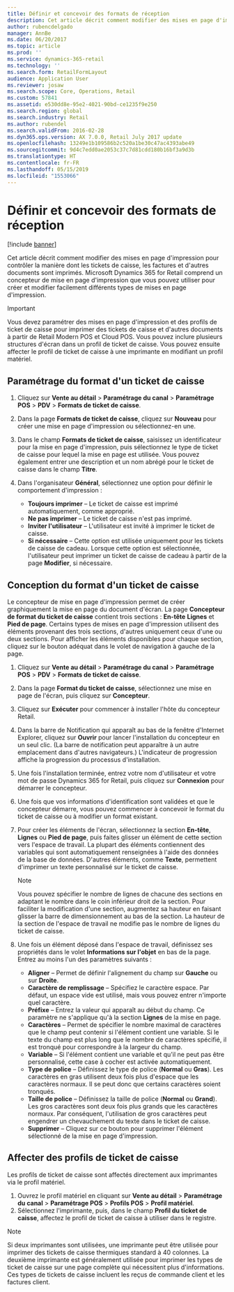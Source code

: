 ```yaml
---
title: Définir et concevoir des formats de réception
description: Cet article décrit comment modifier des mises en page d'impression pour contrôler la manière dont les tickets de caisse, les factures et d'autres documents sont imprimés. Microsoft Dynamics 365 for Retail comprend un concepteur de mise en page d'impression que vous pouvez utiliser pour créer et modifier facilement différents types de mises en page d'impression.
author: rubencdelgado
manager: AnnBe
ms.date: 06/20/2017
ms.topic: article
ms.prod: ''
ms.service: dynamics-365-retail
ms.technology: ''
ms.search.form: RetailFormLayout
audience: Application User
ms.reviewer: josaw
ms.search.scope: Core, Operations, Retail
ms.custom: 57841
ms.assetid: e530dd8e-95e2-4021-90bd-ce1235f9e250
ms.search.region: global
ms.search.industry: Retail
ms.author: rubendel
ms.search.validFrom: 2016-02-28
ms.dyn365.ops.version: AX 7.0.0, Retail July 2017 update
ms.openlocfilehash: 13249e1b109586b2c520a1be30c47ac4393abe49
ms.sourcegitcommit: 9d4c7edd0ae2053c37c7d81cdd180b16bf3a9d3b
ms.translationtype: HT
ms.contentlocale: fr-FR
ms.lasthandoff: 05/15/2019
ms.locfileid: "1553066"
---
```

# <a name="set-up-and-design-receipt-formats"></a>Définir et concevoir des formats de réception

[!include [banner](includes/banner.md)]

Cet article décrit comment modifier des mises en page d'impression pour contrôler la manière dont les tickets de caisse, les factures et d'autres documents sont imprimés. Microsoft Dynamics 365 for Retail comprend un concepteur de mise en page d'impression que vous pouvez utiliser pour créer et modifier facilement différents types de mises en page d'impression.

> [!IMPORTANT]
> Vous devez paramétrer des mises en page d'impression et des profils de ticket de caisse pour imprimer des tickets de caisse et d'autres documents à partir de Retail Modern POS et Cloud POS. Vous pouvez inclure plusieurs structures d'écran dans un profil de ticket de caisse. Vous pouvez ensuite affecter le profil de ticket de caisse à une imprimante en modifiant un profil matériel.

## <a name="set-up-a-receipt-format"></a>Paramétrage du format d'un ticket de caisse

1. Cliquez sur **Vente au détail** &gt; **Paramétrage du canal** &gt; **Paramétrage POS** &gt; **PDV** &gt; **Formats de ticket de caisse**.
2. Dans la page **Formats de ticket de caisse**, cliquez sur **Nouveau** pour créer une mise en page d'impression ou sélectionnez-en une.
3. Dans le champ **Formats de ticket de caisse**, saisissez un identificateur pour la mise en page d'impression, puis sélectionnez le type de ticket de caisse pour lequel la mise en page est utilisée. Vous pouvez également entrer une description et un nom abrégé pour le ticket de caisse dans le champ **Titre**.
4. Dans l'organisateur **Général**, sélectionnez une option pour définir le comportement d'impression :

    - **Toujours imprimer** – Le ticket de caisse est imprimé automatiquement, comme approprié.
    - **Ne pas imprimer** – Le ticket de caisse n'est pas imprimé.
    - **Inviter l'utilisateur** – L'utilisateur est invité à imprimer le ticket de caisse.
    - **Si nécessaire** – Cette option est utilisée uniquement pour les tickets de caisse de cadeau. Lorsque cette option est sélectionnée, l'utilisateur peut imprimer un ticket de caisse de cadeau à partir de la page **Modifier**, si nécessaire.

## <a name="design-a-receipt-format"></a>Conception du format d'un ticket de caisse

Le concepteur de mise en page d'impression permet de créer graphiquement la mise en page du document d'écran. La page **Concepteur de format du ticket de caisse** contient trois sections : **En-tête** **Lignes** et **Pied de page**. Certains types de mises en page d'impression utilisent des éléments provenant des trois sections, d'autres uniquement ceux d'une ou deux sections. Pour afficher les éléments disponibles pour chaque section, cliquez sur le bouton adéquat dans le volet de navigation à gauche de la page.

1. Cliquez sur **Vente au détail** &gt; **Paramétrage du canal** &gt; **Paramétrage POS** &gt; **PDV** &gt; **Formats de ticket de caisse**.
2. Dans la page **Format du ticket de caisse**, sélectionnez une mise en page de l'écran, puis cliquez sur **Concepteur**.
3. Cliquez sur **Exécuter** pour commencer à installer l'hôte du concepteur Retail.
4. Dans la barre de Notification qui apparaît au bas de la fenêtre d'Internet Explorer, cliquez sur **Ouvrir** pour lancer l'installation du concepteur en un seul clic. (La barre de notification peut apparaître à un autre emplacement dans d'autres navigateurs.) L'indicateur de progression affiche la progression du processus d'installation.
5. Une fois l'installation terminée, entrez votre nom d'utilisateur et votre mot de passe Dynamics 365 for Retail, puis cliquez sur **Connexion** pour démarrer le concepteur.
6. Une fois que vos informations d'identification sont validées et que le concepteur démarre, vous pouvez commencer à concevoir le format du ticket de caisse ou à modifier un format existant.
7. Pour créer les éléments de l'écran, sélectionnez la section **En-tête**, **Lignes** ou **Pied de page**, puis faites glisser un élément de cette section vers l'espace de travail. La plupart des éléments contiennent des variables qui sont automatiquement renseignées à l'aide des données de la base de données. D'autres éléments, comme **Texte**, permettent d'imprimer un texte personnalisé sur le ticket de caisse.

    > [!NOTE]
    > Vous pouvez spécifier le nombre de lignes de chacune des sections en adaptant le nombre dans le coin inférieur droit de la section. Pour faciliter la modification d'une section, augmentez sa hauteur en faisant glisser la barre de dimensionnement au bas de la section. La hauteur de la section de l'espace de travail ne modifie pas le nombre de lignes du ticket de caisse.

8. Une fois un élément déposé dans l'espace de travail, définissez ses propriétés dans le volet **Informations sur l'objet** en bas de la page. Entrez au moins l'un des paramètres suivants :

    - **Aligner** – Permet de définir l'alignement du champ sur **Gauche** ou sur **Droite**.
    - **Caractère de remplissage** – Spécifiez le caractère espace. Par défaut, un espace vide est utilisé, mais vous pouvez entrer n'importe quel caractère.
    - **Préfixe** – Entrez la valeur qui apparaît au début du champ. Ce paramètre ne s'applique qu'à la section **Lignes** de la mise en page.
    - **Caractères** – Permet de spécifier le nombre maximal de caractères que le champ peut contenir si l'élément contient une variable. Si le texte du champ est plus long que le nombre de caractères spécifié, il est tronqué pour correspondre à la largeur du champ.
    - **Variable** – Si l'élément contient une variable et qu'il ne peut pas être personnalisé, cette case à cocher est activée automatiquement.
    - **Type de police** – Définissez le type de police (**Normal** ou **Gras**). Les caractères en gras utilisent deux fois plus d'espace que les caractères normaux. Il se peut donc que certains caractères soient tronqués.
    - **Taille de police** – Définissez la taille de police (**Normal** ou **Grand**). Les gros caractères sont deux fois plus grands que les caractères normaux. Par conséquent, l'utilisation de gros caractères peut engendrer un chevauchement du texte dans le ticket de caisse.
    - **Supprimer** – Cliquez sur ce bouton pour supprimer l'élément sélectionné de la mise en page d'impression.

## <a name="assign-receipt-profiles"></a>Affecter des profils de ticket de caisse

Les profils de ticket de caisse sont affectés directement aux imprimantes via le profil matériel.

1. Ouvrez le profil matériel en cliquant sur **Vente au détail** &gt; **Paramétrage du canal** &gt; **Paramétrage POS** &gt; **Profils POS** &gt; **Profil matériel**.
2. Sélectionnez l'imprimante, puis, dans le champ **Profil du ticket de caisse**, affectez le profil de ticket de caisse à utiliser dans le registre.

> [!NOTE]
> Si deux imprimantes sont utilisées, une imprimante peut être utilisée pour imprimer des tickets de caisse thermiques standard à 40 colonnes. La deuxième imprimante est généralement utilisée pour imprimer les types de ticket de caisse sur une page complète qui nécessitent plus d'informations. Ces types de tickets de caisse incluent les reçus de commande client et les factures client.
